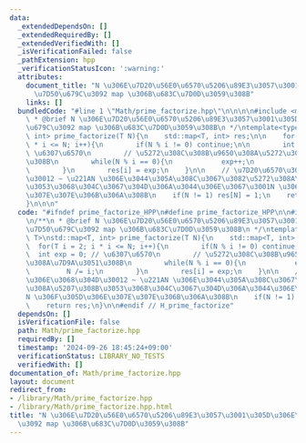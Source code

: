 ```yaml
---
data:
  _extendedDependsOn: []
  _extendedRequiredBy: []
  _extendedVerifiedWith: []
  _isVerificationFailed: false
  _pathExtension: hpp
  _verificationStatusIcon: ':warning:'
  attributes:
    document_title: "N \u306E\u7D20\u56E0\u6570\u5206\u89E3\u3057\u3001\u305D\u306E\
      \u7D50\u679C\u3092 map \u306B\u683C\u7D0D\u3059\u308B"
    links: []
  bundledCode: "#line 1 \"Math/prime_factorize.hpp\"\n\n\n\n#include <map>\n\n/**\n\
    \ * @brief N \u306E\u7D20\u56E0\u6570\u5206\u89E3\u3057\u3001\u305D\u306E\u7D50\
    \u679C\u3092 map \u306B\u683C\u7D0D\u3059\u308B\n */\ntemplate<typename T>\nstd::map<T,\
    \ int> prime_factorize(T N){\n    std::map<T, int> res;\n\n    for(T i = 2; i\
    \ * i <= N; i++){\n        if(N % i != 0) continue;\n\n        int exp = 0; //\
    \ \u6307\u6570\n        // \u5272\u308C\u308B\u9650\u308A\u5272\u308A\u7D9A\u3051\
    \u308B\n        while(N % i == 0){\n            exp++;\n            N /= i;\n\
    \        }\n        res[i] = exp;\n    }\n\n    // \u7D20\u6570\u306E\u3068\u304D\
    \u30012 ~ \u221AN \u306E\u3044\u305A\u308C\u3067\u3082\u5272\u308A\u5207\u308B\
    \u3053\u3068\u304C\u3067\u304D\u306A\u3044\u306E\u3067\u3001N \u306F\u305D\u306E\
    \u307E\u307E\u306B\u306A\u308B\n    if(N != 1) res[N] = 1;\n    return res;\n\
    }\n\n\n"
  code: "#ifndef prime_factorize_HPP\n#define prime_factorize_HPP\n\n#include <map>\n\
    \n/**\n * @brief N \u306E\u7D20\u56E0\u6570\u5206\u89E3\u3057\u3001\u305D\u306E\
    \u7D50\u679C\u3092 map \u306B\u683C\u7D0D\u3059\u308B\n */\ntemplate<typename\
    \ T>\nstd::map<T, int> prime_factorize(T N){\n    std::map<T, int> res;\n\n  \
    \  for(T i = 2; i * i <= N; i++){\n        if(N % i != 0) continue;\n\n      \
    \  int exp = 0; // \u6307\u6570\n        // \u5272\u308C\u308B\u9650\u308A\u5272\
    \u308A\u7D9A\u3051\u308B\n        while(N % i == 0){\n            exp++;\n   \
    \         N /= i;\n        }\n        res[i] = exp;\n    }\n\n    // \u7D20\u6570\
    \u306E\u3068\u304D\u30012 ~ \u221AN \u306E\u3044\u305A\u308C\u3067\u3082\u5272\
    \u308A\u5207\u308B\u3053\u3068\u304C\u3067\u304D\u306A\u3044\u306E\u3067\u3001\
    N \u306F\u305D\u306E\u307E\u307E\u306B\u306A\u308B\n    if(N != 1) res[N] = 1;\n\
    \    return res;\n}\n\n#endif // H_prime_factorize"
  dependsOn: []
  isVerificationFile: false
  path: Math/prime_factorize.hpp
  requiredBy: []
  timestamp: '2024-09-26 18:45:24+09:00'
  verificationStatus: LIBRARY_NO_TESTS
  verifiedWith: []
documentation_of: Math/prime_factorize.hpp
layout: document
redirect_from:
- /library/Math/prime_factorize.hpp
- /library/Math/prime_factorize.hpp.html
title: "N \u306E\u7D20\u56E0\u6570\u5206\u89E3\u3057\u3001\u305D\u306E\u7D50\u679C\
  \u3092 map \u306B\u683C\u7D0D\u3059\u308B"
---
```

